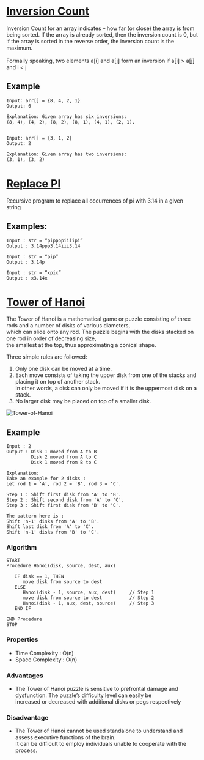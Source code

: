 # [Inversion Count](https://github.com/Lakhankumawat/LearnCPP/blob/main/Day-100(Algorithms)/R-Recursion/Inversion_Count.cpp) 

Inversion Count for an array indicates – how far (or close) the array is from being sorted. If the array is already sorted, then the inversion count is 0, 
but if the array is sorted in the reverse order, the inversion count is the maximum. <br><br>
Formally speaking, two elements a[i] and a[j] form an inversion if a[i] > a[j] and i < j <br>
## Example
```
Input: arr[] = {8, 4, 2, 1}
Output: 6

Explanation: Given array has six inversions:
(8, 4), (4, 2), (8, 2), (8, 1), (4, 1), (2, 1).


Input: arr[] = {3, 1, 2}
Output: 2

Explanation: Given array has two inversions:
(3, 1), (3, 2) 
```
# [Replace PI](https://github.com/Lakhankumawat/LearnCPP/blob/main/Day-100(Algorithms)/R-Recursion/Replace_%CF%80.cpp)

Recursive program to replace all occurrences of pi with 3.14 in a given string
## Examples: 
```
Input : str = “pippppiiiipi” 
Output : 3.14ppp3.14iii3.14

Input : str = “pip” 
Output : 3.14p

Input : str = “xpix” 
Output : x3.14x
```

# [Tower of Hanoi](https://github.com/bhumikatewary/LearnCPP/blob/ddd6b1e51cecd18d72f76f303cefe7f341f3092f/R-Recursion/TowerofHanoi.cpp)

The Tower of Hanoi is a mathematical game or puzzle consisting of three rods and a number of disks of various diameters, <br>
which can slide onto any rod. The puzzle begins with the disks stacked on one rod in order of decreasing size, <br>
the smallest at the top, thus approximating a conical shape.

Three simple rules are followed:
1. Only one disk can be moved at a time.
2. Each move consists of taking the upper disk from one of the stacks and placing it on top of another stack.<br>
 In other words, a disk can only be moved if it is the uppermost disk on a stack.
3. No larger disk may be placed on top of a smaller disk.

![Tower-of-Hanoi](https://4.bp.blogspot.com/-MiMl_ZKCkKs/Vnk3SyI2D5I/AAAAAAAAAy0/iqw84ovEbGM/s1600/Tower-Of-Hanoi-2-disk.png)
## Example
```
Input : 2
Output : Disk 1 moved from A to B
         Disk 2 moved from A to C
         Disk 1 moved from B to C
         
Explanation:          
Take an example for 2 disks :
Let rod 1 = 'A', rod 2 = 'B', rod 3 = 'C'.

Step 1 : Shift first disk from 'A' to 'B'.
Step 2 : Shift second disk from 'A' to 'C'.
Step 3 : Shift first disk from 'B' to 'C'.

The pattern here is :
Shift 'n-1' disks from 'A' to 'B'.
Shift last disk from 'A' to 'C'.
Shift 'n-1' disks from 'B' to 'C'.
```

### Algorithm

```
START
Procedure Hanoi(disk, source, dest, aux)

   IF disk == 1, THEN
      move disk from source to dest             
   ELSE
      Hanoi(disk - 1, source, aux, dest)     // Step 1
      move disk from source to dest          // Step 2
      Hanoi(disk - 1, aux, dest, source)     // Step 3
   END IF
   
END Procedure
STOP
```

### Properties

- Time Complexity : O(n)
- Space Complexity : O(n)

### Advantages

- The Tower of Hanoi puzzle is sensitive to prefrontal damage and dysfunction. The puzzle’s difficulty level can easily be <br>
 increased or decreased with additional disks or pegs respectively

### Disadvantage

- The Tower of Hanoi cannot be used standalone to understand and assess executive functions of the brain. <br>
It can be difficult to employ individuals unable to cooperate with the process.


